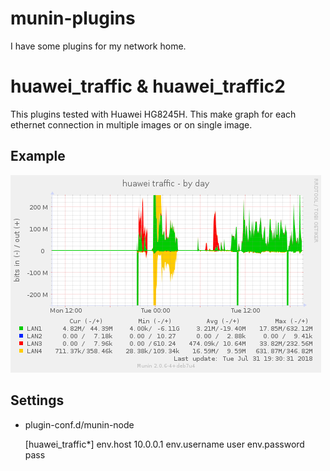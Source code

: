 # munin-plugins

I have some plugins for my network home.

# huawei_traffic & huawei_traffic2

This plugins tested with Huawei HG8245H. This make graph for each ethernet connection in multiple images or on single image.

## Example

![alt text](screenshots/huawei_traffic2-day.png?raw=true "Single Image")

## Settings

- plugin-conf.d/munin-node

	[huawei_traffic*]
	env.host 10.0.0.1
	env.username user
	env.password pass